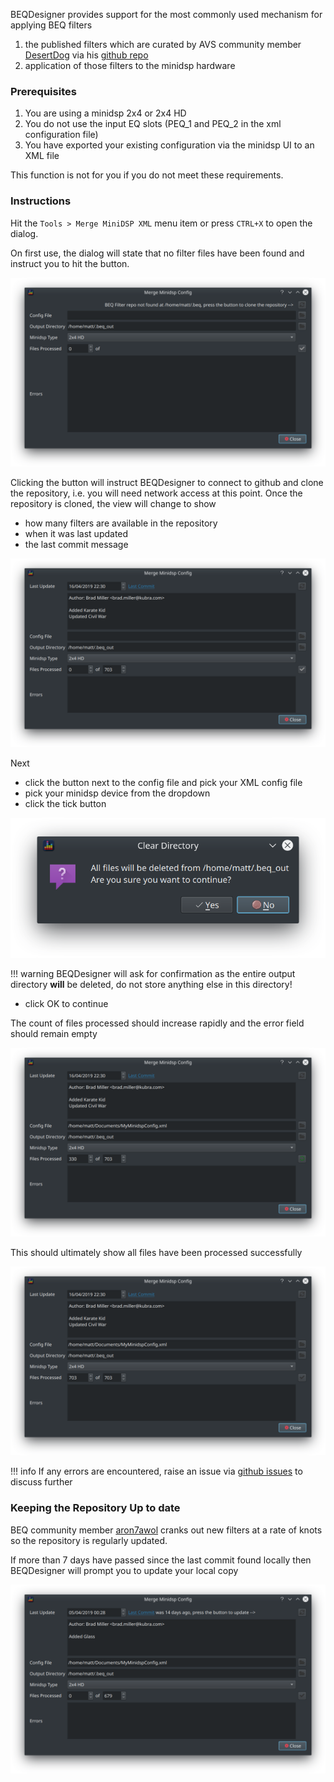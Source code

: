 BEQDesigner provides support for the most commonly used mechanism for applying BEQ filters

  1. the published filters which are curated by AVS community member [DesertDog](https://www.avsforum.com/forum/members/7429388-desertdog.html) via his [github repo](https://github.com/bmiller/miniDSPBEQ)
  2. application of those filters to the minidsp hardware 

### Prerequisites

  1. You are using a minidsp 2x4 or 2x4 HD
  2. You do not use the input EQ slots (PEQ_1 and PEQ_2 in the xml configuration file)
  3. You have exported your existing configuration via the minidsp UI to an XML file

This function is not for you if you do not meet these requirements.

### Instructions

Hit the `Tools > Merge MiniDSP XML` menu item or press `CTRL+X` to open the dialog.

On first use, the dialog will state that no filter files have been found and instruct you to hit the button.

![First Use](../img/merge_1.png)

Clicking the button will instruct BEQDesigner to connect to github and clone the repository, i.e. you will need network access at this point. Once the repository is cloned, the view will change to show 

* how many filters are available in the repository
* when it was last updated
* the last commit message

![On Clone](../img/merge_2.png)

Next

* click the button next to the config file and pick your XML config file
* pick your minidsp device from the dropdown
* click the tick button 

![Confirm](../img/merge_3.png)

!!! warning
    BEQDesigner will ask for confirmation as the entire output directory **will** be deleted, do not store anything else in this directory!
 
* click OK to continue

The count of files processed should increase rapidly and the error field should remain empty

![In Progress](../img/merge_4.png)

This should ultimately show all files have been processed successfully

![Done](../img/merge_5.png)

!!! info
    If any errors are encountered, raise an issue via [github issues](https://github.com/3ll3d00d/beqdesigner/issues) to discuss further

### Keeping the Repository Up to date

BEQ community member [aron7awol](https://www.avsforum.com/forum/members/8588090-aron7awol.html) cranks out new filters at a rate of knots so the repository is regularly updated. 

If more than 7 days have passed since the last commit found locally then BEQDesigner will prompt you to update your local copy

![Update](../img/merge_6.png)






